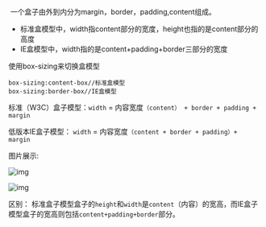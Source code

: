​	一个盒子由外到内分为margin，border，padding,content组成。

- 标准盒模型中，width指content部分的宽度，height也指的是content部分的高度
- IE盒模型中，width指的是content+padding+border三部分的宽度

使用box-sizing来切换盒模型

```
box-sizing:content-box//标准盒模型
box-sizing:border-box//IE盒模型
```



标准（W3C）盒子模型：`width` = 内容宽度`（content） + border + padding + margin`

低版本IE盒子模型： `width` = 内容宽度`（content + border + padding）+ margin`

图片展示:

![img](https://p1-jj.byteimg.com/tos-cn-i-t2oaga2asx/gold-user-assets/2020/5/30/172633c783abc1eb~tplv-t2oaga2asx-zoom-in-crop-mark:3024:0:0:0.awebp)

![img](https://p1-jj.byteimg.com/tos-cn-i-t2oaga2asx/gold-user-assets/2020/5/30/17263443113eb879~tplv-t2oaga2asx-zoom-in-crop-mark:3024:0:0:0.awebp)

区别： 标准盒子模型盒子的`height`和`width`是`content`（内容）的宽高，而IE盒子模型盒子的宽高则包括`content+padding+border`部分。